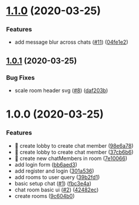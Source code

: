 # [1.1.0](https://github.com/Iteam1337/samtal.io/compare/v1.0.1...v1.1.0) (2020-03-25)

### Features

- add message blur across chats ([#11](https://github.com/Iteam1337/samtal.io/issues/11)) ([04fe1e2](https://github.com/Iteam1337/samtal.io/commit/04fe1e22c246e297877ac9b3b57ba04f3380efd0))

## [1.0.1](https://github.com/Iteam1337/samtal.io/compare/v1.0.0...v1.0.1) (2020-03-25)

### Bug Fixes

- scale room header svg ([#8](https://github.com/Iteam1337/samtal.io/issues/8)) ([daf203b](https://github.com/Iteam1337/samtal.io/commit/daf203b236b9886d6e704bc63bcde81127fd9646))

# 1.0.0 (2020-03-25)

### Features

- 🎸 create lobby to create chat member ([98e6a78](https://github.com/Iteam1337/samtal.io/commit/98e6a783445edc02b69dac4e2bcd006943c23575))
- 🎸 create lobby to create chat member ([37cb6b6](https://github.com/Iteam1337/samtal.io/commit/37cb6b6ac783e3f3ee89bc4a17d31faa021954a5))
- 🎸 create new chatMembers in room ([7e10066](https://github.com/Iteam1337/samtal.io/commit/7e10066c2fc44e8d3a0c254432de0879bc84101d))
- add login form ([bb6aed3](https://github.com/Iteam1337/samtal.io/commit/bb6aed3b4d75f9105da05049de8725efcd6eeebd))
- add register and login ([301a536](https://github.com/Iteam1337/samtal.io/commit/301a536306781c4869e62e3005e3f1c13a539535))
- add rooms to user query ([39b2fd1](https://github.com/Iteam1337/samtal.io/commit/39b2fd1afab8a9e5194f83a1c48326c10d9a3a0b))
- basic setup chat ([#1](https://github.com/Iteam1337/samtal.io/issues/1)) ([fbc3e4a](https://github.com/Iteam1337/samtal.io/commit/fbc3e4a7d39dc90f2bdd360e9e3295e9e1b1b050))
- chat room basic ui ([#2](https://github.com/Iteam1337/samtal.io/issues/2)) ([42482ec](https://github.com/Iteam1337/samtal.io/commit/42482ec46e99d164e13775e77ccbe8f0dae9e9c5))
- create rooms ([9c604b0](https://github.com/Iteam1337/samtal.io/commit/9c604b05ff6ce76b1b5d1df8f018962085334c53))
